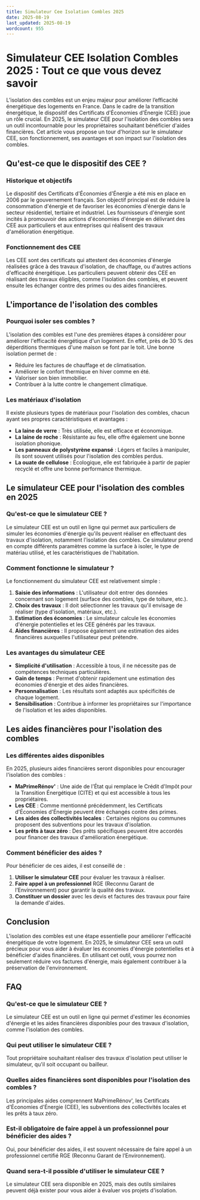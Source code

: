 ```yaml
---
title: Simulateur Cee Isolation Combles 2025
date: 2025-08-19
last_updated: 2025-08-19
wordcount: 955
---
```


# Simulateur CEE Isolation Combles 2025 : Tout ce que vous devez savoir

L’isolation des combles est un enjeu majeur pour améliorer l’efficacité énergétique des logements en France. Dans le cadre de la transition énergétique, le dispositif des Certificats d'Économies d'Énergie (CEE) joue un rôle crucial. En 2025, le simulateur CEE pour l'isolation des combles sera un outil incontournable pour les propriétaires souhaitant bénéficier d'aides financières. Cet article vous propose un tour d'horizon sur le simulateur CEE, son fonctionnement, ses avantages et son impact sur l'isolation des combles.

## Qu'est-ce que le dispositif des CEE ?

### Historique et objectifs

Le dispositif des Certificats d'Économies d'Énergie a été mis en place en 2006 par le gouvernement français. Son objectif principal est de réduire la consommation d'énergie et de favoriser les économies d'énergie dans le secteur résidentiel, tertiaire et industriel. Les fournisseurs d'énergie sont incités à promouvoir des actions d'économies d'énergie en délivrant des CEE aux particuliers et aux entreprises qui réalisent des travaux d'amélioration énergétique.

### Fonctionnement des CEE

Les CEE sont des certificats qui attestent des économies d'énergie réalisées grâce à des travaux d'isolation, de chauffage, ou d'autres actions d'efficacité énergétique. Les particuliers peuvent obtenir des CEE en réalisant des travaux éligibles, comme l'isolation des combles, et peuvent ensuite les échanger contre des primes ou des aides financières.

## L'importance de l'isolation des combles

### Pourquoi isoler ses combles ?

L'isolation des combles est l'une des premières étapes à considérer pour améliorer l'efficacité énergétique d'un logement. En effet, près de 30 % des déperditions thermiques d'une maison se font par le toit. Une bonne isolation permet de :

- Réduire les factures de chauffage et de climatisation.
- Améliorer le confort thermique en hiver comme en été.
- Valoriser son bien immobilier.
- Contribuer à la lutte contre le changement climatique.

### Les matériaux d'isolation

Il existe plusieurs types de matériaux pour l'isolation des combles, chacun ayant ses propres caractéristiques et avantages :

- **La laine de verre** : Très utilisée, elle est efficace et économique.
- **La laine de roche** : Résistante au feu, elle offre également une bonne isolation phonique.
- **Les panneaux de polystyrène expansé** : Légers et faciles à manipuler, ils sont souvent utilisés pour l'isolation des combles perdus.
- **La ouate de cellulose** : Écologique, elle est fabriquée à partir de papier recyclé et offre une bonne performance thermique.

## Le simulateur CEE pour l'isolation des combles en 2025

### Qu'est-ce que le simulateur CEE ?

Le simulateur CEE est un outil en ligne qui permet aux particuliers de simuler les économies d'énergie qu'ils peuvent réaliser en effectuant des travaux d'isolation, notamment l'isolation des combles. Ce simulateur prend en compte différents paramètres comme la surface à isoler, le type de matériau utilisé, et les caractéristiques de l'habitation.

### Comment fonctionne le simulateur ?

Le fonctionnement du simulateur CEE est relativement simple :

1. **Saisie des informations** : L'utilisateur doit entrer des données concernant son logement (surface des combles, type de toiture, etc.).
2. **Choix des travaux** : Il doit sélectionner les travaux qu'il envisage de réaliser (type d'isolation, matériaux, etc.).
3. **Estimation des économies** : Le simulateur calcule les économies d'énergie potentielles et les CEE générés par les travaux.
4. **Aides financières** : Il propose également une estimation des aides financières auxquelles l'utilisateur peut prétendre.

### Les avantages du simulateur CEE

- **Simplicité d'utilisation** : Accessible à tous, il ne nécessite pas de compétences techniques particulières.
- **Gain de temps** : Permet d'obtenir rapidement une estimation des économies d'énergie et des aides financières.
- **Personnalisation** : Les résultats sont adaptés aux spécificités de chaque logement.
- **Sensibilisation** : Contribue à informer les propriétaires sur l'importance de l'isolation et les aides disponibles.

## Les aides financières pour l'isolation des combles

### Les différentes aides disponibles

En 2025, plusieurs aides financières seront disponibles pour encourager l'isolation des combles :

- **MaPrimeRénov'** : Une aide de l'État qui remplace le Crédit d'Impôt pour la Transition Énergétique (CITE) et qui est accessible à tous les propriétaires.
- **Les CEE** : Comme mentionné précédemment, les Certificats d'Économies d'Énergie peuvent être échangés contre des primes.
- **Les aides des collectivités locales** : Certaines régions ou communes proposent des subventions pour les travaux d'isolation.
- **Les prêts à taux zéro** : Des prêts spécifiques peuvent être accordés pour financer des travaux d'amélioration énergétique.

### Comment bénéficier des aides ?

Pour bénéficier de ces aides, il est conseillé de :

1. **Utiliser le simulateur CEE** pour évaluer les travaux à réaliser.
2. **Faire appel à un professionnel** RGE (Reconnu Garant de l’Environnement) pour garantir la qualité des travaux.
3. **Constituer un dossier** avec les devis et factures des travaux pour faire la demande d'aides.

## Conclusion

L'isolation des combles est une étape essentielle pour améliorer l'efficacité énergétique de votre logement. En 2025, le simulateur CEE sera un outil précieux pour vous aider à évaluer les économies d'énergie potentielles et à bénéficier d'aides financières. En utilisant cet outil, vous pourrez non seulement réduire vos factures d'énergie, mais également contribuer à la préservation de l'environnement.

## FAQ

### Qu'est-ce que le simulateur CEE ?

Le simulateur CEE est un outil en ligne qui permet d'estimer les économies d'énergie et les aides financières disponibles pour des travaux d'isolation, comme l'isolation des combles.

### Qui peut utiliser le simulateur CEE ?

Tout propriétaire souhaitant réaliser des travaux d'isolation peut utiliser le simulateur, qu'il soit occupant ou bailleur.

### Quelles aides financières sont disponibles pour l'isolation des combles ?

Les principales aides comprennent MaPrimeRénov', les Certificats d'Économies d'Énergie (CEE), les subventions des collectivités locales et les prêts à taux zéro.

### Est-il obligatoire de faire appel à un professionnel pour bénéficier des aides ?

Oui, pour bénéficier des aides, il est souvent nécessaire de faire appel à un professionnel certifié RGE (Reconnu Garant de l’Environnement).

### Quand sera-t-il possible d'utiliser le simulateur CEE ?

Le simulateur CEE sera disponible en 2025, mais des outils similaires peuvent déjà exister pour vous aider à évaluer vos projets d'isolation.